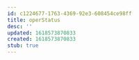 ```yaml
---
id: c1224677-1763-4369-92e3-608454ce98ff
title: operStatus
desc: ''
updated: 1618573870833
created: 1618573870833
stub: true
---
```


